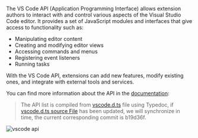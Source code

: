 The VS Code API (Application Programming Interface) allows extension authors to interact with and control various aspects of the Visual Studio Code editor. It provides a set of JavaScript modules and interfaces that give access to functionality such as:

- Manipulating editor content
- Creating and modifying editor views
- Accessing commands and menus
- Registering event listeners
- Running tasks

With the VS Code API, extensions can add new features, modify existing ones, and integrate with external tools and services.

You can find more information about the API in the [documentation](/modules/vscode.html):

> The API list is compiled from [vscode.d.ts](https://github.com/youngjuning/vscode-api/blob/main/vscode.d.ts) file using Typedoc, if [vscode.d.ts source File](https://github.com/microsoft/vscode/blob/main/src/vscode-dts/vscode.d.ts) has been updated, we will synchronize in time, the current corresponding commit is b19d36f.

![vscode api](https://cdn.jsdelivr.net/gh/youngjuning/images@main/1682563365488.png)
